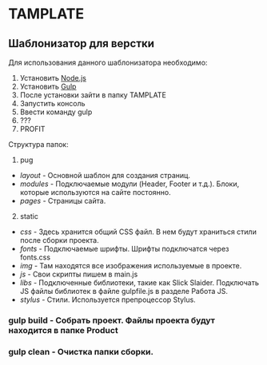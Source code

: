 # TAMPLATE
## Шаблонизатор для верстки

Для использования данного шаблонизатора необходимо:
1. Установить [Node.js](https://nodejs.org/en/)
2. Установить [Gulp](https://gulpjs.com/)
3. После установки зайти в папку TAMPLATE
4. Запустить консоль
5. Ввести команду gulp
6. ???
7. PROFIT

Структура папок:
1. pug
- *layout* - Основной шаблон для создания страниц.
- *modules* - Подключаемые модули (Header, Footer и т.д.). Блоки, которые используются на сайте постоянно.
- *pages* - Страницы сайта.
2. static
- *css* - Здесь хранится общий CSS файл. В нем будут храниться стили после сборки проекта.
- *fonts* - Подключаемые шрифты. Шрифты подключатся через fonts.css
- *img* - Там находятся все изображения используемые в проекте.
- *js* - Свои скрипты пишем в main.js
- *libs* - Подключенные библиотеки, такие как Slick Slaider. Подключать JS файлы библиотек в файле gulpfile.js в разделе Работа JS.
- *stylus* - Стили. Используется препроцессор Stylus.


### gulp build - Собрать проект. Файлы проекта будут находится в папке Product
### gulp clean - Очистка папки сборки.
